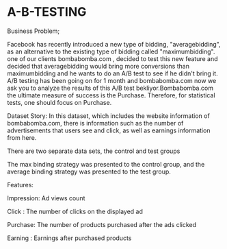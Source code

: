 # A-B-TESTING

Business Problem;

Facebook has recently introduced a new type of bidding, "averagebidding", as an alternative to the existing type of bidding called "maximumbidding". one of our clients bombabomba.com , decided to test this new feature and decided that averagebidding would bring more conversions than maximumbidding and he wants to do an A/B test to see if he didn't bring it. A/B testing has been going on for 1 month and bombabomba.com now we ask you to analyze the results of this A/B test bekliyor.Bombabomba.com the ultimate measure of success is the Purchase. Therefore, for statistical tests, one should focus on Purchase.

Dataset Story:
In this dataset, which includes the website information of bombabomba.com, there is information such as the number of advertisements that users see and click, as well as earnings information from here.

There are two separate data sets, the control and test groups

The max binding strategy was presented to the control group, and the average binding strategy was presented to the test group.

Features:

Impression:	Ad views count

Click :	The number of clicks on the displayed ad

Purchase: The number of products purchased after the ads clicked

Earning	: Earnings after purchased products
